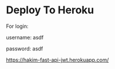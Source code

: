 # Deploy To Heroku
For login:

username: asdf

password: asdf

https://hakim-fast-api-jwt.herokuapp.com/
